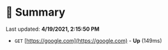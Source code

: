 # 📖 Summary
Last updated: **4/19/2021, 2:15:50 PM**

- `GET` [https://google.com](https://google.com) - **Up** (149ms)

